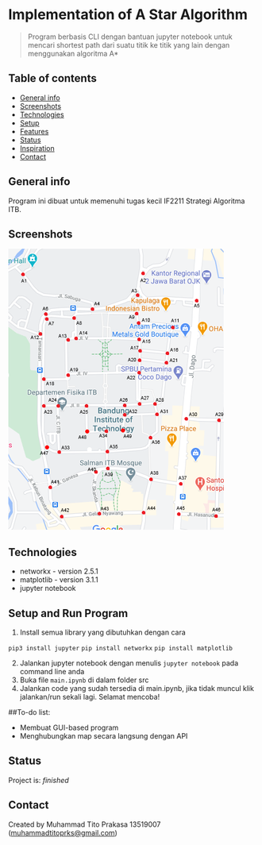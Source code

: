 # Implementation of A Star Algorithm
> Program berbasis CLI dengan bantuan jupyter notebook untuk mencari shortest path dari suatu titik ke titik yang lain dengan menggunakan algoritma A*

## Table of contents
* [General info](#general-info)
* [Screenshots](#screenshots)
* [Technologies](#technologies)
* [Setup](#setup)
* [Features](#features)
* [Status](#status)
* [Inspiration](#inspiration)
* [Contact](#contact)

## General info
Program ini dibuat untuk memenuhi tugas kecil IF2211 Strategi Algoritma ITB.

## Screenshots
![Example screenshot](./test/CaptureFixv1.0.png)

## Technologies
* networkx - version 2.5.1
* matplotlib - version 3.1.1
* jupyter notebook

## Setup and Run Program
1. Install semua library yang dibutuhkan dengan cara

`pip3 install jupyter`
`pip install networkx`
`pip install matplotlib`

2. Jalankan jupyter notebook dengan menulis `jupyter notebook` pada command line anda 
3. Buka file `main.ipynb` di dalam folder src 
4. Jalankan code yang sudah tersedia di main.ipynb, jika tidak muncul klik jalankan/run sekali lagi. Selamat mencoba! 

##To-do list:
* Membuat GUI-based program
* Menghubungkan map secara langsung dengan API

## Status
Project is: _finished_

## Contact
Created by Muhammad Tito Prakasa 13519007 (muhammadtitoprks@gmail.com)
